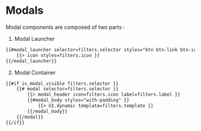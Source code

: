 # Modals

Modal components are composed of two parts :

1. Modal Launcher

```html
{{#modal_launcher selector=filters.selector styles="btn btn-link btn-icon" }}
    {{> icon styles=filters.icon }}
{{/modal_launcher}}
```

2. Modal Container

```html
{{#if is_modal_visible filters.selector }}
    {{# modal selector=filters.selector }}
        {{> modal_header icon=filters.icon label=filters.label }}
        {{#modal_body styles="with-padding" }}
            {{> UI.dynamic template=filters.template }}
        {{/modal_body}}
    {{/modal}}
{{/if}}
```